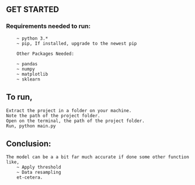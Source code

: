 <!-- 
Readme to help set up the project.
Credit Score Model 
-->
## GET STARTED
  ### Requirements needed to run:
        ~ python 3.*
        ~ pip, If installed, upgrade to the newest pip

        Other Packages Needed:

        ~ pandas
        ~ numpy
        ~ matplotlib
        ~ sklearn


## To run,
    Extract the project in a folder on your machine.
    Note the path of the project folder.
    Open on the terminal, the path of the project folder.
    Run, python main.py


## Conclusion:
    The model can be a a bit far much accurate if done some other function like,
        ~ Apply threshold
        ~ Data resampling
        et-cetera.






